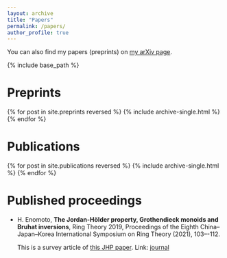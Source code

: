 ```yaml
---
layout: archive
title: "Papers"
permalink: /papers/
author_profile: true
---
```


You can also find my papers (preprints) on [my arXiv page](https://arxiv.org/a/enomoto_h_1.html).

{% include base_path %}

# Preprints

{% for post in site.preprints reversed %}
  {% include archive-single.html %}
{% endfor %}

# Publications

{% for post in site.publications reversed %}
  {% include archive-single.html %}
{% endfor %}


# Published proceedings
- H. Enomoto, **The Jordan-H&ouml;lder property, Grothendieck monoids and Bruhat inversions**, Ring Theory 2019, Proceedings of the Eighth China–Japan–Korea International Symposium on Ring Theory (2021), 103–-112.

  This is a survey article of [this JHP paper](/papers/JHP/). Link: [journal](https://doi.org/10.1142/9789811230295_0006)
